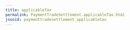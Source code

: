 ```yaml
---
title: applicableTax
permalink: PaymentTradeSettlement.applicableTax.html
jsonid: paymenttradesettlement_applicabletax
---
```

